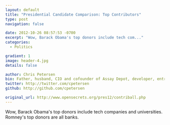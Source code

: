 ```yaml
---
layout: default
title: "Presidential Candidate Comparison: Top Contributors"
type: post
navigation: false

date: 2012-10-26 08:57:53 -0700
excerpt: "Wow, Barack Obama's top donors include tech com..."
categories:
  - Politics

gradient: 1
image: header-4.jpg
details: false

author: Chris Petersen
bio: Father, husband, CIO and cofounder of Assay Depot, developer, entrepreneur and technologist.
twitter: http://twitter.com/cpetersen
github: http://github.com/cpetersen

original_url: http://www.opensecrets.org/pres12/contriball.php
---
```



Wow, Barack Obama's top donors include tech companies and universities. Romney's top donors are all banks.
